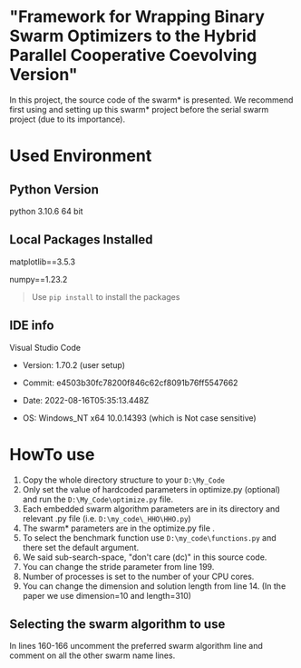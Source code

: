 # "Framework for Wrapping Binary Swarm Optimizers to the Hybrid Parallel Cooperative Coevolving Version"
In this project, the source code of the swarm* is presented. We recommend first using and setting up this swarm* project before the serial swarm project (due to its importance).
# Used Environment
## Python Version
python 3.10.6 64 bit
## Local Packages Installed
matplotlib==3.5.3

numpy==1.23.2
> Use `pip install` to install the packages
## IDE info
Visual Studio Code
* Version: 1.70.2 (user setup)

* Commit: e4503b30fc78200f846c62cf8091b76ff5547662

* Date: 2022-08-16T05:35:13.448Z

* OS: Windows_NT x64 10.0.14393 (which is Not case sensitive)

# HowTo use
1. Copy the whole directory structure to your `D:\My_Code`
2. Only set the value of hardcoded parameters in optimize.py (optional) and run the `D:\My_Code\optimize.py` file.
3. Each embedded swarm algorithm parameters are in its directory and relevant .py file (i.e. `D:\my_code\_HHO\HHO.py`)
4. The swarm* parameters are in the optimize.py file .
5. To select the benchmark function use `D:\my_code\functions.py` and there set the default argument.
6. We said sub-search-space, "don't care (dc)" in this source code.
7. You can change the stride parameter from line 199. 
8. Number of processes is set to the number of your CPU cores.
9. You can change the dimension and solution length from line 14. (In the paper we use dimension=10 and length=310) 
## Selecting the swarm algorithm to use
In lines 160-166 uncomment the preferred swarm algorithm line and comment on all the other swarm name lines.
